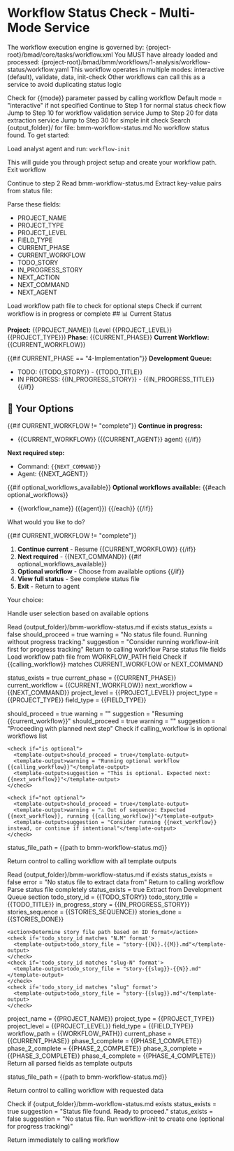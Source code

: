# Workflow Status Check - Multi-Mode Service

<critical>The workflow execution engine is governed by: {project-root}/bmad/core/tasks/workflow.xml</critical>
<critical>You MUST have already loaded and processed: {project-root}/bmad/bmm/workflows/1-analysis/workflow-status/workflow.yaml</critical>
<critical>This workflow operates in multiple modes: interactive (default), validate, data, init-check</critical>
<critical>Other workflows can call this as a service to avoid duplicating status logic</critical>

<workflow>

<step n="0" goal="Determine execution mode">
  <action>Check for {{mode}} parameter passed by calling workflow</action>
  <action>Default mode = "interactive" if not specified</action>

  <check if="mode == interactive">
    <action>Continue to Step 1 for normal status check flow</action>
  </check>

  <check if="mode == validate">
    <action>Jump to Step 10 for workflow validation service</action>
  </check>

  <check if="mode == data">
    <action>Jump to Step 20 for data extraction service</action>
  </check>

  <check if="mode == init-check">
    <action>Jump to Step 30 for simple init check</action>
  </check>
</step>

<step n="1" goal="Check for status file">
<action>Search {output_folder}/ for file: bmm-workflow-status.md</action>

<check if="no status file found">
  <output>No workflow status found. To get started:

Load analyst agent and run: `workflow-init`

This will guide you through project setup and create your workflow path.</output>
<action>Exit workflow</action>
</check>

<check if="status file found">
  <action>Continue to step 2</action>
</check>
</step>

<step n="2" goal="Read and parse status">
<action>Read bmm-workflow-status.md</action>
<action>Extract key-value pairs from status file:</action>

Parse these fields:

- PROJECT_NAME
- PROJECT_TYPE
- PROJECT_LEVEL
- FIELD_TYPE
- CURRENT_PHASE
- CURRENT_WORKFLOW
- TODO_STORY
- IN_PROGRESS_STORY
- NEXT_ACTION
- NEXT_COMMAND
- NEXT_AGENT
  </step>

<step n="3" goal="Display current status and options">
<action>Load workflow path file to check for optional steps</action>
<action>Check if current workflow is in progress or complete</action>

<output>
## 📊 Current Status

**Project:** {{PROJECT_NAME}} (Level {{PROJECT_LEVEL}} {{PROJECT_TYPE}})
**Phase:** {{CURRENT_PHASE}}
**Current Workflow:** {{CURRENT_WORKFLOW}}

{{#if CURRENT_PHASE == "4-Implementation"}}
**Development Queue:**

- TODO: {{TODO_STORY}} - {{TODO_TITLE}}
- IN PROGRESS: {{IN_PROGRESS_STORY}} - {{IN_PROGRESS_TITLE}}
  {{/if}}

## 🎯 Your Options

{{#if CURRENT_WORKFLOW != "complete"}}
**Continue in progress:**

- {{CURRENT_WORKFLOW}} ({{CURRENT_AGENT}} agent)
  {{/if}}

**Next required step:**

- Command: `{{NEXT_COMMAND}}`
- Agent: {{NEXT_AGENT}}

{{#if optional_workflows_available}}
**Optional workflows available:**
{{#each optional_workflows}}

- {{workflow_name}} ({{agent}})
  {{/each}}
  {{/if}}
  </output>
  </step>

<step n="4" goal="Offer actions">
<ask>What would you like to do?

{{#if CURRENT_WORKFLOW != "complete"}}

1. **Continue current** - Resume {{CURRENT_WORKFLOW}}
   {{/if}}
2. **Next required** - {{NEXT_COMMAND}}
   {{#if optional_workflows_available}}
3. **Optional workflow** - Choose from available options
   {{/if}}
4. **View full status** - See complete status file
5. **Exit** - Return to agent

Your choice:</ask>

<action>Handle user selection based on available options</action>
</step>

<!-- ============================================= -->
<!-- SERVICE MODES - Called by other workflows -->
<!-- ============================================= -->

<step n="10" goal="Validate mode - Check if calling workflow should proceed">
<action>Read {output_folder}/bmm-workflow-status.md if exists</action>

<check if="status file not found">
  <template-output>status_exists = false</template-output>
  <template-output>should_proceed = true</template-output>
  <template-output>warning = "No status file found. Running without progress tracking."</template-output>
  <template-output>suggestion = "Consider running workflow-init first for progress tracking"</template-output>
  <action>Return to calling workflow</action>
</check>

<check if="status file found">
  <action>Parse status file fields</action>
  <action>Load workflow path file from WORKFLOW_PATH field</action>
  <action>Check if {{calling_workflow}} matches CURRENT_WORKFLOW or NEXT_COMMAND</action>

<template-output>status_exists = true</template-output>
<template-output>current_phase = {{CURRENT_PHASE}}</template-output>
<template-output>current_workflow = {{CURRENT_WORKFLOW}}</template-output>
<template-output>next_workflow = {{NEXT_COMMAND}}</template-output>
<template-output>project_level = {{PROJECT_LEVEL}}</template-output>
<template-output>project_type = {{PROJECT_TYPE}}</template-output>
<template-output>field_type = {{FIELD_TYPE}}</template-output>

  <check if="calling_workflow == current_workflow">
    <template-output>should_proceed = true</template-output>
    <template-output>warning = ""</template-output>
    <template-output>suggestion = "Resuming {{current_workflow}}"</template-output>
  </check>

  <check if="calling_workflow == next_workflow">
    <template-output>should_proceed = true</template-output>
    <template-output>warning = ""</template-output>
    <template-output>suggestion = "Proceeding with planned next step"</template-output>
  </check>

  <check if="calling_workflow != current_workflow AND calling_workflow != next_workflow">
    <action>Check if calling_workflow is in optional workflows list</action>

    <check if="is optional">
      <template-output>should_proceed = true</template-output>
      <template-output>warning = "Running optional workflow {{calling_workflow}}"</template-output>
      <template-output>suggestion = "This is optional. Expected next: {{next_workflow}}"</template-output>
    </check>

    <check if="not optional">
      <template-output>should_proceed = true</template-output>
      <template-output>warning = "⚠️ Out of sequence: Expected {{next_workflow}}, running {{calling_workflow}}"</template-output>
      <template-output>suggestion = "Consider running {{next_workflow}} instead, or continue if intentional"</template-output>
    </check>

  </check>

<template-output>status_file_path = {{path to bmm-workflow-status.md}}</template-output>
</check>

<action>Return control to calling workflow with all template outputs</action>
</step>

<step n="20" goal="Data mode - Extract specific information">
<action>Read {output_folder}/bmm-workflow-status.md if exists</action>

<check if="status file not found">
  <template-output>status_exists = false</template-output>
  <template-output>error = "No status file to extract data from"</template-output>
  <action>Return to calling workflow</action>
</check>

<check if="status file found">
  <action>Parse status file completely</action>
  <template-output>status_exists = true</template-output>

  <check if="data_request == next_story">
    <action>Extract from Development Queue section</action>
    <template-output>todo_story_id = {{TODO_STORY}}</template-output>
    <template-output>todo_story_title = {{TODO_TITLE}}</template-output>
    <template-output>in_progress_story = {{IN_PROGRESS_STORY}}</template-output>
    <template-output>stories_sequence = {{STORIES_SEQUENCE}}</template-output>
    <template-output>stories_done = {{STORIES_DONE}}</template-output>

    <action>Determine story file path based on ID format</action>
    <check if='todo_story_id matches "N.M" format'>
      <template-output>todo_story_file = "story-{{N}}.{{M}}.md"</template-output>
    </check>
    <check if='todo_story_id matches "slug-N" format'>
      <template-output>todo_story_file = "story-{{slug}}-{{N}}.md"</template-output>
    </check>
    <check if='todo_story_id matches "slug" format'>
      <template-output>todo_story_file = "story-{{slug}}.md"</template-output>
    </check>

  </check>

  <check if="data_request == project_config">
    <template-output>project_name = {{PROJECT_NAME}}</template-output>
    <template-output>project_type = {{PROJECT_TYPE}}</template-output>
    <template-output>project_level = {{PROJECT_LEVEL}}</template-output>
    <template-output>field_type = {{FIELD_TYPE}}</template-output>
    <template-output>workflow_path = {{WORKFLOW_PATH}}</template-output>
  </check>

  <check if="data_request == phase_status">
    <template-output>current_phase = {{CURRENT_PHASE}}</template-output>
    <template-output>phase_1_complete = {{PHASE_1_COMPLETE}}</template-output>
    <template-output>phase_2_complete = {{PHASE_2_COMPLETE}}</template-output>
    <template-output>phase_3_complete = {{PHASE_3_COMPLETE}}</template-output>
    <template-output>phase_4_complete = {{PHASE_4_COMPLETE}}</template-output>
  </check>

  <check if="data_request == all">
    <action>Return all parsed fields as template outputs</action>
  </check>

<template-output>status_file_path = {{path to bmm-workflow-status.md}}</template-output>
</check>

<action>Return control to calling workflow with requested data</action>
</step>

<step n="30" goal="Init-check mode - Simple existence check">
<action>Check if {output_folder}/bmm-workflow-status.md exists</action>

<check if="exists">
  <template-output>status_exists = true</template-output>
  <template-output>suggestion = "Status file found. Ready to proceed."</template-output>
</check>

<check if="not exists">
  <template-output>status_exists = false</template-output>
  <template-output>suggestion = "No status file. Run workflow-init to create one (optional for progress tracking)"</template-output>
</check>

<action>Return immediately to calling workflow</action>
</step>

</workflow>
